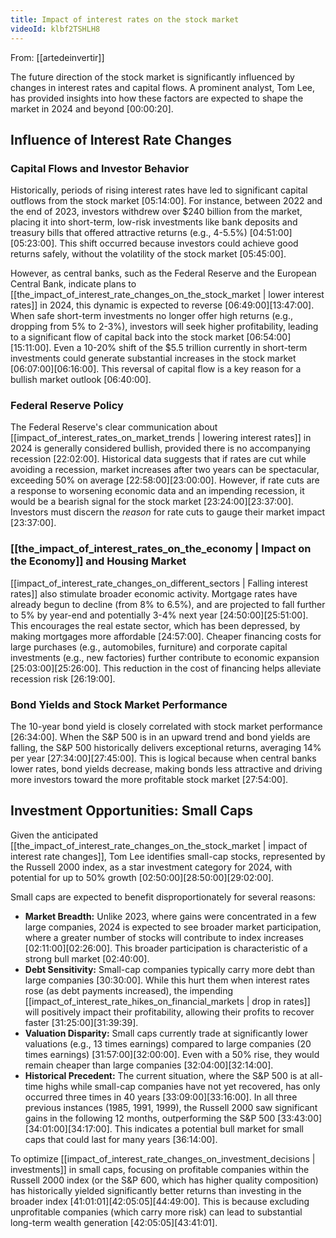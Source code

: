 ```yaml
---
title: Impact of interest rates on the stock market
videoId: klbf2TSHLH8
---
```


From: [[artedeinvertir]] <br/> 

The future direction of the stock market is significantly influenced by changes in interest rates and capital flows. A prominent analyst, Tom Lee, has provided insights into how these factors are expected to shape the market in 2024 and beyond <a class="yt-timestamp" data-t="00:00:20">[00:00:20]</a>.

## Influence of Interest Rate Changes
### Capital Flows and Investor Behavior
Historically, periods of rising interest rates have led to significant capital outflows from the stock market <a class="yt-timestamp" data-t="05:14:00">[05:14:00]</a>. For instance, between 2022 and the end of 2023, investors withdrew over $240 billion from the market, placing it into short-term, low-risk investments like bank deposits and treasury bills that offered attractive returns (e.g., 4-5.5%) <a class="yt-timestamp" data-t="04:51:00">[04:51:00]</a><a class="yt-timestamp" data-t="05:23:00">[05:23:00]</a>. This shift occurred because investors could achieve good returns safely, without the volatility of the stock market <a class="yt-timestamp" data-t="05:45:00">[05:45:00]</a>.

However, as central banks, such as the Federal Reserve and the European Central Bank, indicate plans to [[the_impact_of_interest_rate_changes_on_the_stock_market | lower interest rates]] in 2024, this dynamic is expected to reverse <a class="yt-timestamp" data-t="06:49:00">[06:49:00]</a><a class="yt-timestamp" data-t="13:47:00">[13:47:00]</a>. When safe short-term investments no longer offer high returns (e.g., dropping from 5% to 2-3%), investors will seek higher profitability, leading to a significant flow of capital back into the stock market <a class="yt-timestamp" data-t="06:54:00">[06:54:00]</a><a class="yt-timestamp" data-t="15:11:00">[15:11:00]</a>. Even a 10-20% shift of the $5.5 trillion currently in short-term investments could generate substantial increases in the stock market <a class="yt-timestamp" data-t="06:07:00">[06:07:00]</a><a class="yt-timestamp" data-t="06:16:00">[06:16:00]</a>. This reversal of capital flow is a key reason for a bullish market outlook <a class="yt-timestamp" data-t="06:40:00">[06:40:00]</a>.

### Federal Reserve Policy
The Federal Reserve's clear communication about [[impact_of_interest_rates_on_market_trends | lowering interest rates]] in 2024 is generally considered bullish, provided there is no accompanying recession <a class="yt-timestamp" data-t="22:02:00">[22:02:00]</a>. Historical data suggests that if rates are cut while avoiding a recession, market increases after two years can be spectacular, exceeding 50% on average <a class="yt-timestamp" data-t="22:58:00">[22:58:00]</a><a class="yt-timestamp" data-t="23:00:00">[23:00:00]</a>. However, if rate cuts are a response to worsening economic data and an impending recession, it would be a bearish signal for the stock market <a class="yt-timestamp" data-t="23:24:00">[23:24:00]</a><a class="yt-timestamp" data-t="23:37:00">[23:37:00]</a>. Investors must discern the *reason* for rate cuts to gauge their market impact <a class="yt-timestamp" data-t="23:37:00">[23:37:00]</a>.

### [[the_impact_of_interest_rates_on_the_economy | Impact on the Economy]] and Housing Market
[[impact_of_interest_rate_changes_on_different_sectors | Falling interest rates]] also stimulate broader economic activity. Mortgage rates have already begun to decline (from 8% to 6.5%), and are projected to fall further to 5% by year-end and potentially 3-4% next year <a class="yt-timestamp" data-t="24:50:00">[24:50:00]</a><a class="yt-timestamp" data-t="25:51:00">[25:51:00]</a>. This encourages the real estate sector, which has been depressed, by making mortgages more affordable <a class="yt-timestamp" data-t="24:57:00">[24:57:00]</a>. Cheaper financing costs for large purchases (e.g., automobiles, furniture) and corporate capital investments (e.g., new factories) further contribute to economic expansion <a class="yt-timestamp" data-t="25:03:00">[25:03:00]</a><a class="yt-timestamp" data-t="25:26:00">[25:26:00]</a>. This reduction in the cost of financing helps alleviate recession risk <a class="yt-timestamp" data-t="26:19:00">[26:19:00]</a>.

### Bond Yields and Stock Market Performance
The 10-year bond yield is closely correlated with stock market performance <a class="yt-timestamp" data-t="26:34:00">[26:34:00]</a>. When the S&P 500 is in an upward trend and bond yields are falling, the S&P 500 historically delivers exceptional returns, averaging 14% per year <a class="yt-timestamp" data-t="27:34:00">[27:34:00]</a><a class="yt-timestamp" data-t="27:45:00">[27:45:00]</a>. This is logical because when central banks lower rates, bond yields decrease, making bonds less attractive and driving more investors toward the more profitable stock market <a class="yt-timestamp" data-t="27:54:00">[27:54:00]</a>.

## Investment Opportunities: Small Caps
Given the anticipated [[the_impact_of_interest_rate_changes_on_the_stock_market | impact of interest rate changes]], Tom Lee identifies small-cap stocks, represented by the Russell 2000 index, as a star investment category for 2024, with potential for up to 50% growth <a class="yt-timestamp" data-t="02:50:00">[02:50:00]</a><a class="yt-timestamp" data-t="28:50:00">[28:50:00]</a><a class="yt-timestamp" data-t="29:02:00">[29:02:00]</a>.

Small caps are expected to benefit disproportionately for several reasons:
*   **Market Breadth:** Unlike 2023, where gains were concentrated in a few large companies, 2024 is expected to see broader market participation, where a greater number of stocks will contribute to index increases <a class="yt-timestamp" data-t="02:11:00">[02:11:00]</a><a class="yt-timestamp" data-t="02:26:00">[02:26:00]</a>. This broader participation is characteristic of a strong bull market <a class="yt-timestamp" data-t="02:40:00">[02:40:00]</a>.
*   **Debt Sensitivity:** Small-cap companies typically carry more debt than large companies <a class="yt-timestamp" data-t="30:30:00">[30:30:00]</a>. While this hurt them when interest rates rose (as debt payments increased), the impending [[impact_of_interest_rate_hikes_on_financial_markets | drop in rates]] will positively impact their profitability, allowing their profits to recover faster <a class="yt-timestamp" data-t="31:25:00">[31:25:00]</a><a class="yt-timestamp" data-t="31:39:00">[31:39:39]</a>.
*   **Valuation Disparity:** Small caps currently trade at significantly lower valuations (e.g., 13 times earnings) compared to large companies (20 times earnings) <a class="yt-timestamp" data-t="31:57:00">[31:57:00]</a><a class="yt-timestamp" data-t="32:00:00">[32:00:00]</a>. Even with a 50% rise, they would remain cheaper than large companies <a class="yt-timestamp" data-t="32:04:00">[32:04:00]</a><a class="yt-timestamp" data-t="32:14:00">[32:14:00]</a>.
*   **Historical Precedent:** The current situation, where the S&P 500 is at all-time highs while small-cap companies have not yet recovered, has only occurred three times in 40 years <a class="yt-timestamp" data-t="33:09:00">[33:09:00]</a><a class="yt-timestamp" data-t="33:16:00">[33:16:00]</a>. In all three previous instances (1985, 1991, 1999), the Russell 2000 saw significant gains in the following 12 months, outperforming the S&P 500 <a class="yt-timestamp" data-t="33:43:00">[33:43:00]</a><a class="yt-timestamp" data-t="34:01:00">[34:01:00]</a><a class="yt-timestamp" data-t="34:17:00">[34:17:00]</a>. This indicates a potential bull market for small caps that could last for many years <a class="yt-timestamp" data-t="36:14:00">[36:14:00]</a>.

To optimize [[impact_of_interest_rate_changes_on_investment_decisions | investments]] in small caps, focusing on profitable companies within the Russell 2000 index (or the S&P 600, which has higher quality composition) has historically yielded significantly better returns than investing in the broader index <a class="yt-timestamp" data-t="41:01:00">[41:01:01]</a><a class="yt-timestamp" data-t="42:05:00">[42:05:05]</a><a class="yt-timestamp" data-t="44:49:00">[44:49:00]</a>. This is because excluding unprofitable companies (which carry more risk) can lead to substantial long-term wealth generation <a class="yt-timestamp" data-t="42:05:00">[42:05:05]</a><a class="yt-timestamp" data-t="43:41:00">[43:41:01]</a>.